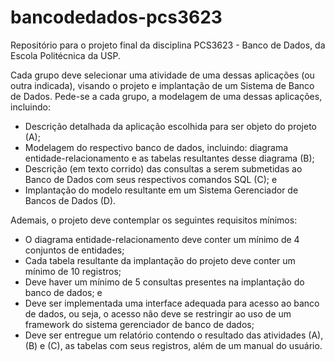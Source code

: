 # bancodedados-pcs3623

Repositório para o projeto final da disciplina PCS3623 - Banco de Dados, da Escola Politécnica da USP.

Cada grupo deve selecionar uma atividade de uma dessas aplicações (ou outra indicada), visando o projeto e implantação de um Sistema de Banco de Dados. Pede-se a cada grupo, a modelagem de uma dessas aplicações, incluindo:

- Descrição detalhada da aplicação escolhida para ser objeto do projeto (A);
- Modelagem do respectivo banco de dados, incluindo: diagrama entidade-relacionamento e as tabelas resultantes desse diagrama (B);
- Descrição (em texto corrido) das consultas a serem submetidas ao Banco de Dados com seus respectivos comandos SQL (C); e
- Implantação do modelo resultante em um Sistema Gerenciador de Bancos de Dados (D).

Ademais, o projeto deve contemplar os seguintes requisitos mínimos:

- O diagrama entidade-relacionamento deve conter um mínimo de 4 conjuntos de entidades;
- Cada tabela resultante da implantação do projeto deve conter um mínimo de 10 registros;
- Deve haver um mínimo de 5 consultas presentes na implantação do banco de dados; e
- Deve ser implementada uma interface adequada para acesso ao banco de dados, ou seja, o acesso não deve se restringir ao uso de um framework do sistema gerenciador de banco de dados;
- Deve ser entregue um relatório contendo o resultado das atividades (A), (B) e (C), as tabelas com seus registros, além de um manual do usuário.
